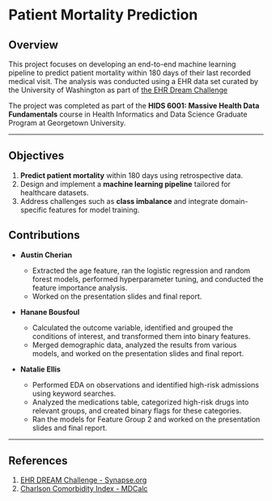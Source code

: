 # Patient Mortality Prediction

## Overview

This project focuses on developing an end-to-end machine learning pipeline to predict patient mortality within 180 days of their last recorded medical visit.
The analysis was conducted using a EHR data set curated by the University of Washington as part of [the EHR Dream Challenge](https://www.synapse.org/Synapse:syn18405991/wiki/589657) 

The project was completed as part of the **HIDS 6001: Massive Health Data Fundamentals** course in Health Informatics and Data Science Graduate Program at Georgetown University.

---

## Objectives

1. **Predict patient mortality** within 180 days using retrospective data.
2. Design and implement a **machine learning pipeline** tailored for healthcare datasets.
3. Address challenges such as **class imbalance** and integrate domain-specific features for model training.


## Contributions

- **Austin Cherian**  
  - Extracted the age feature, ran the logistic regression and random forest models, performed hyperparameter tuning, and conducted the feature importance analysis.  
  - Worked on the presentation slides and final report.  

- **Hanane Bousfoul**  
  - Calculated the outcome variable, identified and grouped the conditions of interest, and transformed them into binary features.  
  - Merged demographic data, analyzed the results from various models, and worked on the presentation slides and final report.  

- **Natalie Ellis**  
  - Performed EDA on observations and identified high-risk admissions using keyword searches.  
  - Analyzed the medications table, categorized high-risk drugs into relevant groups, and created binary flags for these categories.  
  - Ran the models for Feature Group 2 and worked on the presentation slides and final report.  

---

## References

1. [EHR DREAM Challenge - Synapse.org](https://www.synapse.org/Synapse:syn18405991/wiki/589657)
2. [Charlson Comorbidity Index - MDCalc](https://www.mdcalc.com/calc/3917/charlson-comorbidity-index-cci)
